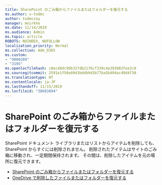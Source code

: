 ```yaml
---
title: SharePoint のごみ箱からファイルまたはフォルダーを復元する
ms.author: v-todmc
author: todmccoy
manager: mnirkhe
ms.date: 11/14/2019
ms.audience: Admin
ms.topic: article
ROBOTS: NOINDEX, NOFOLLOW
localization_priority: Normal
ms.collection: Adm_O365
ms.custom:
- "9000209"
- "3195"
ms.openlocfilehash: c0ec48dc99b32fdb2176cf339c4e393983fee3c0
ms.sourcegitcommit: 2591e1f56e8943bddb9d3b77ba5b494ac49d4f30
ms.translationtype: HT
ms.contentlocale: ja-JP
ms.lasthandoff: 11/15/2019
ms.locfileid: "38683894"
---
```

# <a name="restore-files-or-folders-from-the-sharepoint-recycle-bin"></a>SharePoint のごみ箱からファイルまたはフォルダーを復元する 

SharePoint ドキュメント ライブラリまたはリストからアイテムを削除しても、SharePoint からすぐには削除されません。 削除されたアイテムはサイトのごみ箱に移動され、一定期間保持されます。 その間は、削除したアイテムを元の場所に復元できます。

- [SharePoint のごみ箱からファイルまたはフォルダーを復元する](https://support.office.com/article/Restore-items-in-the-Recycle-Bin-of-a-SharePoint-site-6df466b6-55f2-4898-8d6e-c0dff851a0be)
- [OneDrive で削除したファイルまたはフォルダーを復元する](https://support.office.com/article/restore-deleted-files-or-folders-in-onedrive-949ada80-0026-4db3-a953-c99083e6a84f)

